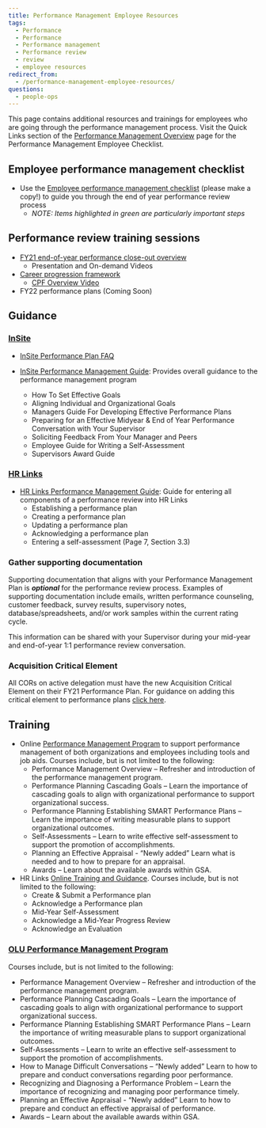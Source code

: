 ```yaml
---
title: Performance Management Employee Resources
tags:
  - Performance
  - Performance
  - Performance management
  - Performance review
  - review
  - employee resources
redirect_from:
  - /performance-management-employee-resources/
questions:
  - people-ops
---
```


This page contains additional resources and trainings for employees who are going through the performance management process. Visit the Quick Links section of the [Performance Management Overview]({{site.baseurl}}/performance-management/) page for the Performance Management Employee Checklist.

## Employee performance management checklist

- Use the [Employee performance management checklist](https://docs.google.com/spreadsheets/d/1nhV-jGGygdNgKfYJEamKAVux5eBW5rf5Lj1maXFUt08/edit#gid=48334538) (please make a copy!) to guide you through the end of year performance review process
  - _NOTE: Items highlighted in green are particularly important steps_

## Performance review training sessions

- [FY21 end-of-year performance close-out overview](https://docs.google.com/presentation/d/1WiIEmdwkkQl5Kpn05vLHL5JRvVUudU60KrWXFw9_P5w/edit?usp=sharing)
  - Presentation and On-demand Videos
- [Career progression framework]({{site.baseurl}}/#career-progression-framework)
  - [CPF Overview Video](https://docs.google.com/spreadsheets/d/1pGf-blfHbCf5b6ojGEoFH_F6XBFp3Oa87WkdhmjT9qU/edit#gid=177553586)
- FY22 performance plans (Coming Soon)

## Guidance

### [InSite](https://insite.gsa.gov)

- [InSite Performance Plan FAQ](https://insite.gsa.gov/topics/hr-pay-and-leave/performance-management/policies/associate-performance-plan-and-appraisal-system-appas-faqs)

- [InSite Performance Management Guide](https://insite.gsa.gov/topics/hr-pay-and-leave/employee-performance-management): Provides overall guidance to the performance management program
  - How To Set Effective Goals
  - Aligning Individual and Organizational Goals
  - Managers Guide For Developing Effective Performance Plans
  - Preparing for an Effective Midyear & End of Year Performance Conversation with Your Supervisor
  - Soliciting Feedback From Your Manager and Peers
  - Employee Guide for Writing a Self-Assessment
  - Supervisors Award Guide

### [HR Links](https://hrlinks.gsa.gov/)

- [HR Links Performance Management Guide](https://drive.google.com/file/d/1mn-3yC3tN5dC4ppDSoRFi41W1vWSZzGX/view): Guide for entering all components of a performance review into HR Links
  - Establishing a performance plan
  - Creating a performance plan
  - Updating a performance plan
  - Acknowledging a performance plan
  - Entering a self-assessment (Page 7, Section 3.3)

### Gather supporting documentation

Supporting documentation that aligns with your Performance Management Plan is **_optional_** for the performance review process. Examples of supporting documentation include emails, written performance counseling, customer feedback, survey results, supervisory notes, database/spreadsheets, and/or work samples within the current rating cycle.

This information can be shared with your Supervisor during your mid-year and end-of-year 1:1 performance review conversation.

### Acquisition Critical Element

All CORs on active delegation must have the new Acquisition Critical Element on their FY21 Performance Plan. For guidance on adding this critical element to performance plans [click here](https://drive.google.com/file/d/1hOu4GtwpjCAUXenXNE7Vit3O3ldDYSRb/view).

## Training

- Online [Performance Management Program](https://hcm03.ns2cloud.com/sf/learning?destUrl=https%3a%2f%2fgsa%2dhcm03%2ens2cloud%2ecom%2flearning%2fuser%2fdeeplink%5fredirect%2ejsp%3flinkId%3dPROGRAM%5fDETAILS%26programID%3dGSA%2dPERFORMANCE%5fMANAGEMENT%26fromSF%3dY&company=GSAHCM03) to support performance management of both organizations and employees including tools and job aids. Courses include, but is not limited to the following:
  - Performance Management Overview – Refresher and introduction of the performance management program.
  - Performance Planning Cascading Goals – Learn the importance of cascading goals to align with organizational performance to support organizational success.
  - Performance Planning Establishing SMART Performance Plans – Learn the importance of writing measurable plans to support organizational outcomes.
  - Self-Assessments – Learn to write effective self-assessment to support the promotion of accomplishments.
  - Planning an Effective Appraisal - “Newly added” Learn what is needed and to how to prepare for an appraisal.
  - Awards – Learn about the available awards within GSA.
- HR Links [Online Training and Guidance](https://insite.gsa.gov/topics/hr-pay-and-leave/performance-management/performance-management-systems). Courses include, but is not limited to the following:
  - Create & Submit a Performance plan
  - Acknowledge a Performance plan
  - Mid-Year Self-Assessment
  - Acknowledge a Mid-Year Progress Review
  - Acknowledge an Evaluation

### [OLU Performance Management Program](https://hcm03.ns2cloud.com/sf/learning?destUrl=https%3a%2f%2fgsa%2dhcm03%2ens2cloud%2ecom%2flearning%2fuser%2fdeeplink%5fredirect%2ejsp%3flinkId%3dPROGRAM%5fDETAILS%26programID%3dGSA%2dPERFORMANCE%5fMANAGEMENT%26fromSF%3dY&company=GSAHCM03)

Courses include, but is not limited to the following:

- Performance Management Overview – Refresher and introduction of the performance management program.
- Performance Planning Cascading Goals – Learn the importance of cascading goals to align with organizational performance to support organizational success.
- Performance Planning Establishing SMART Performance Plans – Learn the importance of writing measurable plans to support organizational outcomes.
- Self-Assessments – Learn to write an effective self-assessment to support the promotion of accomplishments.
- How to Manage Difficult Conversations – “Newly added” Learn to how to prepare and conduct conversations regarding poor performance.
- Recognizing and Diagnosing a Performance Problem – Learn the importance of recognizing and managing poor performance timely.
- Planning an Effective Appraisal - “Newly added” Learn to how to prepare and conduct an effective appraisal of performance.
- Awards – Learn about the available awards within GSA.
